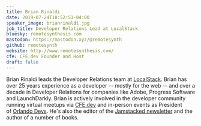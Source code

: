 ```yaml
---
title: Brian Rinaldi
date: 2019-07-24T18:52:51-04:00
speaker_image: brianrinaldi.jpg
job_title: Developer Relations Lead at LocalStack
bluesky: remotesynthesis.com
mastodon: https://mastodon.xyz/@remotesynth
github: remotesynth
website: http://www.remotesynthesis.com/
cfe: CFE.dev Founder and Host
draft: false
---
```


Brian Rinaldi leads the Developer Relations team at [LocalStack](https://localstack.cloud). Brian has over 25 years experience as a developer -- mostly for the web -- and over a decade in Developer Relations for companies like Adobe, Progress Software and LaunchDarkly. Brian is actively involved in the developer community running virtual meetups via [CFE.dev](https://cfe.dev/) and in-person events as President of [Orlando Devs](https://orlandodevs.com/). He's also the editor of the [Jamstacked newsletter](https://jamstack.email/) and the author of a number of books.
